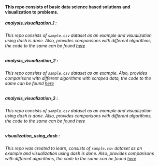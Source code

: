 #### This repo consists of basic data science based solutions and visualization to problems.

##### analysis_visualization_1 : 
###### This repo consists of ```sample.csv``` dataset as an example and visualization using dash is done. Also, provides comparisons with different algorithms, the code to the same can be found [here](https://github.com/Praveenk8051/data-science/tree/master/visualizations/analysis_visualization_1)


##### analysis_visualization_2 : 
###### This repo consists of ```sample.csv``` dataset as an example. Also, provides comparisons with different algorithms with scraped data, the code to the same can be found [here](https://github.com/Praveenk8051/data-science/tree/master/visualizations/analysis_visualization_2)


##### analysis_visualization_3 : 
###### This repo consists of ```sample.csv``` dataset as an example and visualization using dash is done. Also, provides comparisons with different algorithms, the code to the same can be found [here](https://github.com/Praveenk8051/data-science/tree/master/visualizations/analysis_visualization_3)


##### visualization_using_dash : 
###### This repo was created to learn, consists of ```sample.csv``` dataset as an example and visualization using dash is done. Also, provides comparisons with different algorithms, the code to the same can be found [here](https://github.com/Praveenk8051/data-science/tree/master/visualizations/visualization_using_dash)

